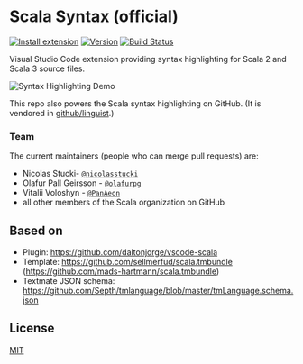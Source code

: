 # Scala Syntax (official)

[![Install extension](https://img.shields.io/badge/scala-vscode-blue.png)](vscode:extension/scala-lang.scala)
[![Version](https://img.shields.io/github/package-json/v/scala/vscode-scala-syntax.svg)](https://marketplace.visualstudio.com/items?itemName=scala-lang.scala)
[![Build Status](https://travis-ci.org/scala/vscode-scala-syntax.svg?branch=master)](//travis-ci.org/scala/vscode-scala-syntax)

Visual Studio Code extension providing syntax highlighting for Scala 2 and Scala 3 source files.

![Syntax Highlighting Demo](https://i.imgur.com/TDx0mC3.png)

This repo also powers the Scala syntax highlighting on GitHub. (It is vendored in [github/linguist](https://github.com/github/linguist).)

### Team

The current maintainers (people who can merge pull requests) are:

- Nicolas Stucki- [`@nicolasstucki`](https://github.com/nicolasstucki)
- Olafur Pall Geirsson - [`@olafurpg`](https://github.com/olafurpg)
- Vitalii Voloshyn - [`@PanAeon`](https://github.com/PanAeon)
- all other members of the Scala organization on GitHub

## Based on

- Plugin: https://github.com/daltonjorge/vscode-scala
- Template: https://github.com/sellmerfud/scala.tmbundle
  (https://github.com/mads-hartmann/scala.tmbundle)
- Textmate JSON schema:
  https://github.com/Septh/tmlanguage/blob/master/tmLanguage.schema.json

## License

[MIT](LICENSE.md)
